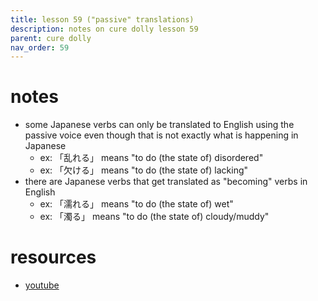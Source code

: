 ```yaml
---
title: lesson 59 ("passive" translations)
description: notes on cure dolly lesson 59
parent: cure dolly
nav_order: 59
---
```

# notes
- some Japanese verbs can only be translated to English using the passive voice even though that is not exactly what is happening in Japanese
	- ex: 「乱れる」 means "to do (the state of) disordered"
	- ex: 「欠ける」 means "to do (the state of) lacking"
- there are Japanese verbs that get translated as "becoming" verbs in English
	- ex: 「濡れる」 means "to do (the state of) wet"
	- ex: 「濁る」 means "to do (the state of) cloudy/muddy"
# resources
- [youtube](https://www.youtube.com/watch?v=wLrK_YxdPoM)
